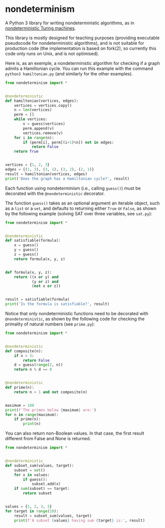 # nondeterminism

A Python 3 library for writing nondeterministic algorithms, as in [nondeterministic Turing machines](https://en.wikipedia.org/wiki/Non-deterministic_Turing_machine).

This library is mostly designed for teaching purposes (providing executable pseudocode for nondeterministic algorithms), and is not suitable for production code (the implementation is based on fork(2), so currently this code only runs on Unix, and is not optimised).

Here is, as an exemple, a nondeterministic algorithm for checking if a graph admits a Hamiltonian cycle. You can run this example with the command `python3 hamiltonian.py` (and similarly for the other examples).

```python
from nondeterminism import *


@nondeterministic
def hamiltonian(vertices, edges):
    vertices = vertices.copy()
    n = len(vertices)
    perm = []
    while vertices:
        v = guess(vertices)
        perm.append(v)
        vertices.remove(v)
    for i in range(n):
        if (perm[i], perm[(i+1)%n]) not in edges:
            return False
    return True


vertices = {1, 2, 3}
edges = {(1, 3), (3, 1), (3, 2), (2, 1)}
result = hamiltonian(vertices, edges)
print('Does the graph has a Hamiltonian cycle?', result)
```

Each function using nondeterminism (i.e., calling `guess()`) must be decorated with the `@nondeterministic` decorator.

The function `guess()` takes as an optional argument an iterable object, such as a `list` or a `set`, and defaults to returning either `True` or `False`, as shown by the following example (solving SAT over three variables, see `sat.py`):

```python
from nondeterminism import *


@nondeterministic
def satisfiable(formula):
    x = guess()
    y = guess()
    z = guess()
    return formula(x, y, z)


def formula(x, y, z):
    return ((x or y) and
            (y or z) and
            (not x or z))


result = satisfiable(formula)
print('Is the formula is satisfiable?', result)
```

Notice that only nondeterministic functions need to be decorated with `@nondeterministic`, as shown by the following code for checking the primality of natural numbers (see `prime.py`):

```python
from nondeterminism import *


@nondeterministic
def composite(n):
    if n < 3:
        return False
    d = guess(range(2, n))
    return n % d == 0


@nondeterministic
def prime(n):
    return n > 1 and not composite(n)


maximum = 100
print(f'The primes below {maximum} are:')
for n in range(maximum):
    if prime(n):
        print(n)
```

You can also return non-Boolean values. In that case, the first result different from False and None is returned.

```python
from nondeterminism import *


@nondeterministic
def subset_sum(values, target):
    subset = set()
    for x in values:
        if guess():
            subset.add(x)
    if sum(subset) == target:
        return subset


values = {1, 2, 3, 5}
for target in range(10):
    result = subset_sum(values, target)
    print(f'A subset {values} having sum {target} is:', result)
```
